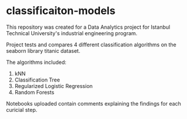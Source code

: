 # classificaiton-models

This repository was created for a Data Analytics project for Istanbul Technical University's industrial engineering program.

Project tests and compares 4 different classification algorithms on the seaborn library titanic dataset.

The algorithms included:
1. kNN
2. Classification Tree
3. Regularized Logistic Regression
4. Random Forests

Notebooks uploaded contain comments explaining the findings for each curicial step.
